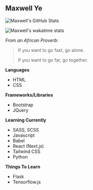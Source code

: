 ## Maxwell Ye
<!--**Nitrostrider/nitrostrider** is a ✨ _special_ ✨ repository because its `README.md` (this file) appears on your GitHub profile.-->
![Maxwell's GitHub Stats](https://github-readme-stats.vercel.app/api?username=nitrostrider&show_icons=true&bg_color=0,e6f5ff,0099ff&title_color=005c99&text_color=333&icon_color=2f80ed)

![Maxwell's wakatime stats](https://github-readme-stats.vercel.app/api/wakatime?username=Nitrostrider)

*From an African Proverb:*
> If you want to go fast, go alone. 
>
> If you want to go far, go together.

<b>Languages</b>
- HTML
- CSS

<b>Frameworks/Libraries</b>
- Bootstrap
- JQuery

<b>Learning Currently</b>
- SASS, SCSS
- Javascript
- Babel
- React (Next.js)
- Tailwind CSS
- Python

<b>Things To Learn</b>
- Flask
- Tensorflow.js
